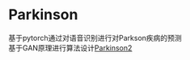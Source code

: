# Parkinson
基于pytorch通过对语音识别进行对Parkson疾病的预测<br>
基于GAN原理进行算法设计[Parkinson2](https://github.com/Jaker926/Parkinson2)
